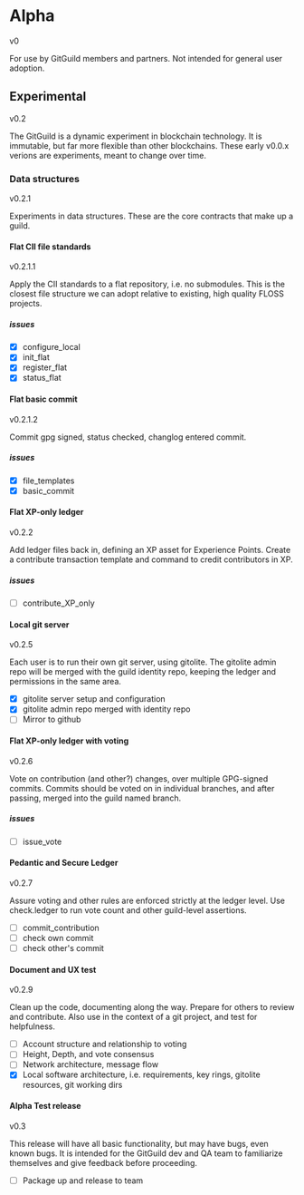 # Alpha
v0

For use by GitGuild members and partners. Not intended for general user adoption.

## Experimental
v0.2

The GitGuild is a dynamic experiment in blockchain technology.
It is immutable, but far more flexible than other blockchains.
These early v0.0.x verions are experiments, meant to change over time.

### Data structures
v0.2.1

Experiments in data structures. These are the core contracts that make up a guild.

#### Flat CII file standards 
v0.2.1.1

Apply the CII standards to a flat repository, i.e. no submodules. This is the closest file structure we can adopt relative to existing, high quality FLOSS projects.

##### issues

 + [x] configure_local
 + [x] init_flat
 + [x] register_flat
 + [x] status_flat

#### Flat basic commit
v0.2.1.2

Commit gpg signed, status checked, changlog entered commit.

##### issues

 + [x] file_templates
 + [x] basic_commit

#### Flat XP-only ledger
v0.2.2

Add ledger files back in, defining an XP asset for Experience Points. Create a contribute transaction template and command to credit contributors in XP.

##### issues

 + [ ] contribute_XP_only

#### Local git server
v0.2.5

Each user is to run their own git server, using gitolite.
The gitolite admin repo will be merged with the guild identity repo, keeping the ledger and permissions in the same area.

 + [x] gitolite server setup and configuration
 + [x] gitolite admin repo merged with identity repo
 + [ ] Mirror to github

#### Flat XP-only ledger with voting
v0.2.6

Vote on contribution (and other?) changes, over multiple GPG-signed commits. Commits should be voted on in individual branches, and after passing, merged into the guild named branch.

##### issues

 + [ ] issue_vote

#### Pedantic and Secure Ledger
v0.2.7

Assure voting and other rules are enforced strictly at the ledger level.
Use check.ledger to run vote count and other guild-level assertions.

 + [ ] commit_contribution
 + [ ] check own commit
 + [ ] check other's commit

#### Document and UX test
v0.2.9

Clean up the code, documenting along the way. Prepare for others to review and contribute. Also use in the context of a git project, and test for helpfulness.

 + [ ] Account structure and relationship to voting
 + [ ] Height, Depth, and vote consensus
 + [ ] Network architecture, message flow
 + [x] Local software architecture, i.e. requirements, key rings, gitolite resources, git working dirs 

#### Alpha Test release
v0.3

This release will have all basic functionality, but may have bugs, even known bugs. It is intended for the GitGuild dev and QA team to familiarize themselves and give feedback before proceeding.

 + [ ] Package up and release to team
